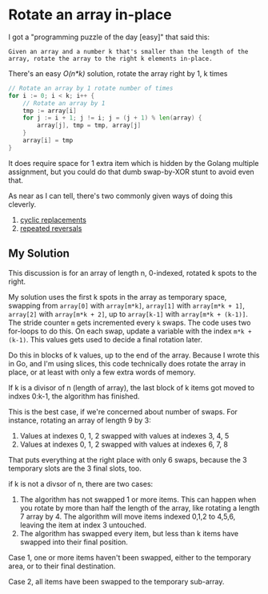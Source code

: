 # Rotate an array in-place

I got a "programming puzzle of the day [easy]" that said this:

	Given an array and a number k that's smaller than the length of the
    array, rotate the array to the right k elements in-place.

There's an easy *O(n\*k)* solution, rotate the array right by 1, k times

```go
// Rotate an array by 1 rotate number of times
for i := 0; i < k; i++ {
    // Rotate an array by 1
    tmp := array[i]
    for j := i + 1; j != i; j = (j + 1) % len(array) {
        array[j], tmp = tmp, array[j]
    }
    array[i] = tmp
}
```

It does require space for 1 extra item
which is hidden by the Golang multiple assignment,
but you could do that dumb swap-by-XOR stunt to avoid even that.


As near as I can tell, there's two commonly given ways
of doing this cleverly.

1. [cyclic replacements](https://leetcode.com/articles/rotate-array/#)
2. [repeated reversals]()

## My Solution

This discussion is for an array of length n, 0-indexed,
rotated k spots to the right.

My solution uses the first k spots in the array as temporary
space, swapping from `array[0]` with `array[m*k]`,
`array[1]` with `array[m*k + 1]`,
`array[2]` with `array[m*k + 2]`,
up to 
`array[k-1]` with `array[m*k + (k-1)]`.
The stride counter `m` gets incremented every `k` swaps.
The code uses two for-loops to do this.
On each swap, update a variable with the index `m*k + (k-1)`.
This values gets used to decide a final rotation later.

Do this in blocks of k values, up to the end of the array.
Because I wrote this in Go,
and I'm using slices,
this code technically does rotate the array in place,
or at least with only a few extra words of memory.

If k is a divisor of n (length of array),
the last block of k items got moved to indxes 0:k-1,
the algorithm has finished.

This is the best case, if we're concerned about number of swaps.
For instance, rotating an array of length 9 by 3:

1. Values at indexes 0, 1, 2 swapped with values at indexes 3, 4, 5
2. Values at indexes 0, 1, 2 swapped with values at indexes 6, 7, 8

That puts everything at the right place with only 6 swaps,
because the 3 temporary slots are the 3 final slots, too.

if k is not a divsor of n, there are two cases:

1. The algorithm has not swapped 1 or more items.
This can happen when you rotate by more than half the length of the array,
like rotating a length 7 array by 4.
The algorithm will move items indexed 0,1,2 to 4,5,6,
leaving the item at index 3 untouched.
2. The algorithm has swapped every item,
but less than k items have swapped into their final position.

Case 1, one or more items haven't been swapped,
either to the temporary area, or to their final destination.

Case 2, all items have been swapped to the temporary sub-array.
